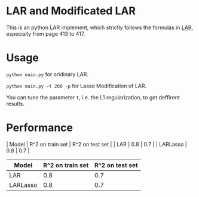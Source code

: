 # LAR and Modificated LAR

This is an python LAR implement, which strictly follows the formulas in [LAR](http://statweb.stanford.edu/~tibs/ftp/lars.pdf), especially from page 413 to 417.

# Usage
`python main.py` for oridinary LAR. 

`python main.py -t 200 -p` for Lasso Modification of LAR.

You can tune the parameter `t`, i.e. the L1 regularization, to get deffirent results.

# Performance 

| Model | R^2 on train set | R^2 on test set |
| LAR   | 0.8 | 0.7 |
| LARLasso | 0.8 | 0.7 | 

| Model | R^2 on train set | R^2 on test set | 
|---------|--------|--------| 
| LAR   | 0.8 | 0.7 |
| LARLasso | 0.8 | 0.7 | 
